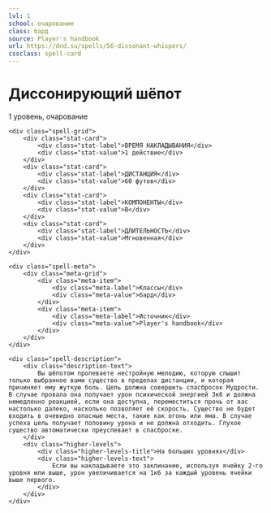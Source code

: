 ```yaml
---
lvl: 1
school: очарование
class: бард
source: Player's handbook
url: https://dnd.su/spells/56-dissonant-whispers/
cssclass: spell-card
---
```


<div class="spell-container">
    <div class="spell-header">
        <h1 class="spell-name">Диссонирующий шёпот</h1>
        <div class="spell-level">1 уровень, очарование</div>
    </div>
    
    <div class="spell-grid">
        <div class="stat-card">
            <div class="stat-label">ВРЕМЯ НАКЛАДЫВАНИЯ</div>
            <div class="stat-value">1 действие</div>
        </div>
        <div class="stat-card">
            <div class="stat-label">ДИСТАНЦИЯ</div>
            <div class="stat-value">60 футов</div>
        </div>
        <div class="stat-card">
            <div class="stat-label">КОМПОНЕНТЫ</div>
            <div class="stat-value">В</div>
        </div>
        <div class="stat-card">
            <div class="stat-label">ДЛИТЕЛЬНОСТЬ</div>
            <div class="stat-value">Мгновенная</div>
        </div>
    </div>
    
    <div class="spell-meta">
        <div class="meta-grid">
            <div class="meta-item">
                <div class="meta-label">Классы</div>
                <div class="meta-value">бард</div>
            </div>
            <div class="meta-item">
                <div class="meta-label">Источник</div>
                <div class="meta-value">Player's handbook</div>
            </div>
        </div>
    </div>
    
    <div class="spell-description">
        <div class="description-text">
            Вы шёпотом пропеваете нестройную мелодию, которую слышит только выбранное вами существо в пределах дистанции, и которая причиняет ему жуткую боль. Цель должна совершить спасбросок Мудрости. В случае провала она получает урон психической энергией 3к6 и должна немедленно реакцией, если она доступна, переместиться прочь от вас настолько далеко, насколько позволяет её скорость. Существо не будет входить в очевидно опасные места, такие как огонь или яма. В случае успеха цель получает половину урона и не должна отходить. Глухое существо автоматически преуспевает в спасброске.
        </div>
        <div class="higher-levels">
            <div class="higher-levels-title">На больших уровнях</div>
            <div class="higher-levels-text">
                Если вы накладываете это заклинание, используя ячейку 2-го уровня или выше, урон увеличивается на 1к6 за каждый уровень ячейки выше первого.
            </div>
        </div>
    </div>
</div>